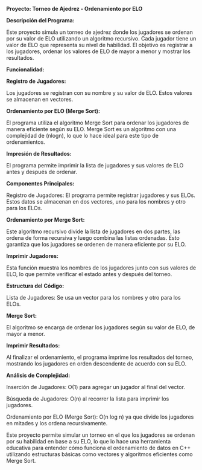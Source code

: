 **Proyecto: Torneo de Ajedrez - Ordenamiento por ELO**


**Descripción del Programa:**

Este proyecto simula un torneo de ajedrez donde los jugadores se ordenan por su valor de ELO utilizando un algoritmo recursivo. Cada jugador tiene un valor de ELO que representa su nivel de habilidad. El objetivo es registrar a los jugadores, ordenar los valores de ELO de mayor a menor y mostrar los resultados.


**Funcionalidad:**


**Registro de Jugadores:**

Los jugadores se registran con su nombre y su valor de ELO. Estos valores se almacenan en vectores.


**Ordenamiento por ELO (Merge Sort):**


El programa utiliza el algoritmo Merge Sort para ordenar los jugadores de manera eficiente según su ELO. Merge Sort es un algoritmo con una complejidad de (nlogn), lo que lo hace ideal para este tipo de ordenamientos.


**Impresión de Resultados:**

El programa permite imprimir la lista de jugadores y sus valores de ELO antes y después de ordenar.


**Componentes Principales:**


Registro de Jugadores: El programa permite registrar jugadores y sus ELOs. Estos datos se almacenan en dos vectores, uno para los nombres y otro para los ELOs.

**Ordenamiento por Merge Sort:**


Este algoritmo recursivo divide la lista de jugadores en dos partes, las ordena de forma recursiva y luego combina las listas ordenadas. Esto garantiza que los jugadores se ordenen de manera eficiente por su ELO.



**Imprimir Jugadores:**

Esta función muestra los nombres de los jugadores junto con sus valores de ELO, lo que permite verificar el estado antes y después del torneo.


**Estructura del Código:**


Lista de Jugadores: Se usa un vector para los nombres y otro para los ELOs.


**Merge Sort:**

El algoritmo se encarga de ordenar los jugadores según su valor de ELO, de mayor a menor.


**Imprimir Resultados:**


Al finalizar el ordenamiento, el programa imprime los resultados del torneo, mostrando los jugadores en orden descendente de acuerdo con su ELO.

**Análisis de Complejidad:**


Inserción de Jugadores: O(1) para agregar un jugador al final del vector.

Búsqueda de Jugadores: O(n) al recorrer la lista para imprimir los jugadores.

Ordenamiento por ELO (Merge Sort): O(n log n) ya que divide los jugadores en mitades y los ordena recursivamente.

Este proyecto permite simular un torneo en el que los jugadores se ordenan por su habilidad en base a su ELO, lo que lo hace una herramienta educativa para entender cómo funciona el ordenamiento de datos en C++ utilizando estructuras básicas como vectores y algoritmos eficientes como Merge Sort.
